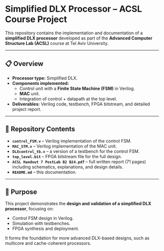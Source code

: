 # Simplified DLX Processor – ACSL Course Project

This repository contains the implementation and documentation of a **simplified DLX processor** developed as part of the **Advanced Computer Structure Lab (ACSL)** course at Tel Aviv University.

---

## 📋 Overview
- **Processor type:** Simplified DLX.  
- **Components implemented:**  
  - Control unit with a **Finite State Machine (FSM)** in Verilog.  
  - **MAC** unit.  
  - Integration of control + datapath at the top level.  
- **Deliverables:** Verilog code, testbench, FPGA bitstream, and detailed project report.

---

## 📂 Repository Contents
- **`control_FSM.v`** – Verilog implementation of the control FSM.  
- **`MAC_STM.v`** – Verilog implementation of the MAC unit.  
- **`DLXcontrol_tb.v`** – a version of a testbench for the control FSM.  
- **`top_level.bit`** – FPGA bitstream file for the full design.  
- **`ACSL Handout 7 PostLab B2 B24.pdf`** – full written report (71 pages) including schematics, explanations, and design details.  
- **`README.md`** – this documentation.

---

## 🎯 Purpose
This project demonstrates the **design and validation of a simplified DLX processor**, focusing on:
- Control FSM design in Verilog.   
- Simulation with testbenches.  
- FPGA synthesis and deployment.  

It forms the foundation for more advanced DLX-based designs, such as multicore and cache-coherent processors.

